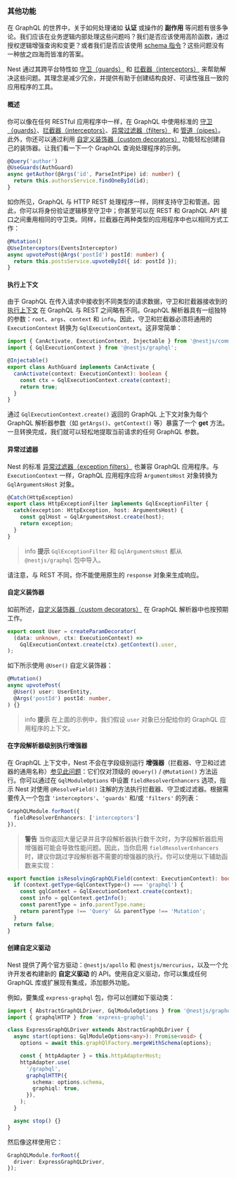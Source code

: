 ### 其他功能

在 GraphQL 的世界中，关于如何处理诸如 **认证** 或操作的 **副作用** 等问题有很多争论。我们应该在业务逻辑内部处理这些问题吗？我们是否应该使用高阶函数，通过授权逻辑增强查询和变更？或者我们是否应该使用 [schema 指令](https://www.apollographql.com/docs/apollo-server/schema/directives/)？这些问题没有一种放之四海而皆准的答案。

Nest 通过其跨平台特性如 [守卫（guards）](/guards) 和 [拦截器（interceptors）](/interceptors) 来帮助解决这些问题。其理念是减少冗余，并提供有助于创建结构良好、可读性强且一致的应用程序的工具。

#### 概述

你可以像在任何 RESTful 应用程序中一样，在 GraphQL 中使用标准的 [守卫（guards）](/guards)、[拦截器（interceptors）](/interceptors)、[异常过滤器（filters）](/exception-filters) 和 [管道（pipes）](/pipes)。此外，你还可以通过利用 [自定义装饰器（custom decorators）](/custom-decorators) 功能轻松创建自己的装饰器。让我们看一下一个 GraphQL 查询处理程序的示例。

```typescript
@Query('author')
@UseGuards(AuthGuard)
async getAuthor(@Args('id', ParseIntPipe) id: number) {
  return this.authorsService.findOneById(id);
}
```

如你所见，GraphQL 与 HTTP REST 处理程序一样，同样支持守卫和管道。因此，你可以将身份验证逻辑移至守卫中；你甚至可以在 REST 和 GraphQL API 接口之间重用相同的守卫类。同样，拦截器在两种类型的应用程序中也以相同方式工作：

```typescript
@Mutation()
@UseInterceptors(EventsInterceptor)
async upvotePost(@Args('postId') postId: number) {
  return this.postsService.upvoteById({ id: postId });
}
```

#### 执行上下文

由于 GraphQL 在传入请求中接收到不同类型的请求数据，守卫和拦截器接收到的 [执行上下文](https://docs.nestjs.com/fundamentals/execution-context) 在 GraphQL 与 REST 之间略有不同。GraphQL 解析器具有一组独特的参数：`root`、`args`、`context` 和 `info`。因此，守卫和拦截器必须将通用的 `ExecutionContext` 转换为 `GqlExecutionContext`。这非常简单：

```typescript
import { CanActivate, ExecutionContext, Injectable } from '@nestjs/common';
import { GqlExecutionContext } from '@nestjs/graphql';

@Injectable()
export class AuthGuard implements CanActivate {
  canActivate(context: ExecutionContext): boolean {
    const ctx = GqlExecutionContext.create(context);
    return true;
  }
}
```

通过 `GqlExecutionContext.create()` 返回的 GraphQL 上下文对象为每个 GraphQL 解析器参数（如 `getArgs()`、`getContext()` 等）暴露了一个 **get** 方法。一旦转换完成，我们就可以轻松地提取当前请求的任何 GraphQL 参数。

#### 异常过滤器

Nest 的标准 [异常过滤器（exception filters）](/exception-filters) 也兼容 GraphQL 应用程序。与 `ExecutionContext` 一样，GraphQL 应用程序应将 `ArgumentsHost` 对象转换为 `GqlArgumentsHost` 对象。

```typescript
@Catch(HttpException)
export class HttpExceptionFilter implements GqlExceptionFilter {
  catch(exception: HttpException, host: ArgumentsHost) {
    const gqlHost = GqlArgumentsHost.create(host);
    return exception;
  }
}
```

> info **提示** `GqlExceptionFilter` 和 `GqlArgumentsHost` 都从 `@nestjs/graphql` 包中导入。

请注意，与 REST 不同，你不能使用原生的 `response` 对象来生成响应。

#### 自定义装饰器

如前所述，[自定义装饰器（custom decorators）](/custom-decorators) 在 GraphQL 解析器中也按预期工作。

```typescript
export const User = createParamDecorator(
  (data: unknown, ctx: ExecutionContext) =>
    GqlExecutionContext.create(ctx).getContext().user,
);
```

如下所示使用 `@User()` 自定义装饰器：

```typescript
@Mutation()
async upvotePost(
  @User() user: UserEntity,
  @Args('postId') postId: number,
) {}
```

> info **提示** 在上面的示例中，我们假设 `user` 对象已分配给你的 GraphQL 应用程序的上下文。

#### 在字段解析器级别执行增强器

在 GraphQL 上下文中，Nest 不会在字段级别运行 **增强器**（拦截器、守卫和过滤器的通用名称）[参见此问题](https://github.com/nestjs/graphql/issues/320#issuecomment-511193229)：它们仅对顶级的 `@Query()` / `@Mutation()` 方法运行。你可以通过在 `GqlModuleOptions` 中设置 `fieldResolverEnhancers` 选项，指示 Nest 对使用 `@ResolveField()` 注解的方法执行拦截器、守卫或过滤器。根据需要传入一个包含 `'interceptors'`、`'guards'` 和/或 `'filters'` 的列表：

```typescript
GraphQLModule.forRoot({
  fieldResolverEnhancers: ['interceptors']
}),
```

> **警告** 当你返回大量记录并且字段解析器执行数千次时，为字段解析器启用增强器可能会导致性能问题。因此，当你启用 `fieldResolverEnhancers` 时，建议你跳过字段解析器不需要的增强器的执行。你可以使用以下辅助函数来实现：

```typescript
export function isResolvingGraphQLField(context: ExecutionContext): boolean {
  if (context.getType<GqlContextType>() === 'graphql') {
    const gqlContext = GqlExecutionContext.create(context);
    const info = gqlContext.getInfo();
    const parentType = info.parentType.name;
    return parentType !== 'Query' && parentType !== 'Mutation';
  }
  return false;
}
```

#### 创建自定义驱动

Nest 提供了两个官方驱动：`@nestjs/apollo` 和 `@nestjs/mercurius`，以及一个允许开发者构建新的 **自定义驱动** 的 API。使用自定义驱动，你可以集成任何 GraphQL 库或扩展现有集成，添加额外功能。

例如，要集成 `express-graphql` 包，你可以创建如下驱动类：

```typescript
import { AbstractGraphQLDriver, GqlModuleOptions } from '@nestjs/graphql';
import { graphqlHTTP } from 'express-graphql';

class ExpressGraphQLDriver extends AbstractGraphQLDriver {
  async start(options: GqlModuleOptions<any>): Promise<void> {
    options = await this.graphQlFactory.mergeWithSchema(options);

    const { httpAdapter } = this.httpAdapterHost;
    httpAdapter.use(
      '/graphql',
      graphqlHTTP({
        schema: options.schema,
        graphiql: true,
      }),
    );
  }

  async stop() {}
}
```

然后像这样使用它：

```typescript
GraphQLModule.forRoot({
  driver: ExpressGraphQLDriver,
});
```